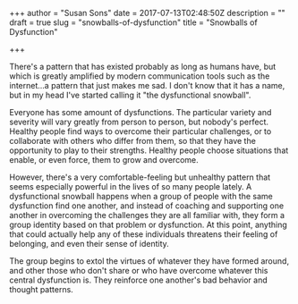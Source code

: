 +++
author = "Susan Sons"
date = 2017-07-13T02:48:50Z
description = ""
draft = true
slug = "snowballs-of-dysfunction"
title = "Snowballs of Dysfunction"

+++

There's a pattern that has existed probably as long as humans have, but which is greatly amplified by modern communication tools such as the internet...a pattern that just makes me sad.  I don't know that it has a name, but in my head I've started calling it "the dysfunctional snowball".

Everyone has some amount of dysfunctions.  The particular variety and severity will vary greatly from person to person, but nobody's perfect.  Healthy people find ways to overcome their particular challenges, or to collaborate with others who differ from them, so that they have the opportunity to play to their strengths.  Healthy people choose situations that enable, or even force, them to grow and overcome.

However, there's a very comfortable-feeling but unhealthy pattern that seems especially powerful in the lives of so many people lately.  A dysfunctional snowball happens when a group of people with the same dysfunction find one another, and instead of coaching and supporting one another in overcoming the challenges they are all familiar with, they form a group identity based on that problem or dysfunction.  At this point, anything that could actually help any of these individuals threatens their feeling of belonging, and even their sense of identity.

The group begins to extol the virtues of whatever they have formed around, and other those who don't share or who have overcome whatever this central dysfunction is.  They reinforce one another's bad behavior and thought patterns.

